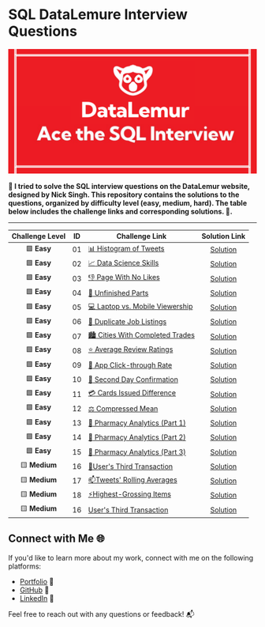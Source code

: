 # SQL DataLemure Interview Questions

![image](https://github.com/harshali-2001/SQL-DataLemure-Interview-Questions/blob/main/banner-image.png?raw=true)

**🧠 I tried to solve the SQL interview questions on the DataLemur website, designed by Nick Singh. This repository contains the solutions to the questions, organized by difficulty level (easy, medium, hard). The table below includes the challenge links and corresponding solutions. 🚀.**

***

| Challenge Level | ID | Challenge Link | Solution Link |
|:---------:|:--------:|------------|:-----------:|
|🟩 **Easy**| 01 | [:bar_chart: Histogram of Tweets](https://datalemur.com/questions/sql-histogram-tweets) | [Solution](https://github.com/harshali-2001/SQL-DataLemure-Interview-Questions/blob/main/Histogram%20of%20Tweets.sql)
|🟩 **Easy**| 02 | [:chart_with_upwards_trend: Data Science Skills](https://datalemur.com/questions/matching-skills) | [Solution](https://github.com/harshali-2001/SQL-DataLemure-Interview-Questions/blob/main/Data%20Science%20Skills.sql)
|🟩 **Easy**| 03 | [:thumbsdown: Page With No Likes](https://datalemur.com/questions/sql-page-with-no-likes) | [Solution](https://github.com/harshali-2001/SQL-DataLemure-Interview-Questions/blob/main/Page%20With%20No%20Likes.sql)
|🟩 **Easy** | 04 | [:wrench: Unfinished Parts](https://datalemur.com/questions/tesla-unfinished-parts) | [Solution](https://github.com/harshali-2001/SQL-DataLemure-Interview-Questions/blob/main/Unfinished%20Parts.sql)
|🟩 **Easy** | 05 | [:computer: Laptop vs. Mobile Viewership](https://datalemur.com/questions/laptop-mobile-viewership) | [Solution](https://github.com/harshali-2001/SQL-DataLemure-Interview-Questions/blob/main/Laptop%20vs.%20Mobile%20Viewership.sql)
|🟩 **Easy** | 06 | [:repeat: Duplicate Job Listings ](https://datalemur.com/questions/duplicate-job-listings) | [Solution](https://github.com/harshali-2001/SQL-DataLemure-Interview-Questions/blob/main/Duplicate%20Job%20Listings%20.sql)
|🟩 **Easy** | 07 | [:cityscape: Cities With Completed Trades ](https://datalemur.com/questions/completed-trades) | [Solution](https://github.com/harshali-2001/SQL-DataLemure-Interview-Questions/blob/main/Cities%20With%20Completed%20Trades.sql)
|🟩 **Easy** | 08 | [:star: Average Review Ratings ](https://datalemur.com/questions/sql-avg-review-ratings) | [Solution](https://github.com/harshali-2001/SQL-DataLemure-Interview-Questions/blob/main/Average%20Review%20Ratings.sql)
|🟩 **Easy**| 09 | [:iphone: App Click-through Rate ](https://datalemur.com/questions/click-through-rate) | [Solution](https://github.com/harshali-2001/SQL-DataLemure-Interview-Questions/blob/main/App%20Click-through%20Rate.sql)
|🟩 **Easy**| 10 | [:calendar: Second Day Confirmation ](https://datalemur.com/questions/second-day-confirmation) | [Solution](https://github.com/harshali-2001/SQL-DataLemure-Interview-Questions/blob/main/Second%20Day%20Confirmation.sql)
|🟩 **Easy**| 11 | [:credit_card: Cards Issued Difference ](https://datalemur.com/questions/cards-issued-difference) | [Solution](https://github.com/harshali-2001/SQL-DataLemure-Interview-Questions/blob/main/Cards%20Issued%20Difference.sql)
|🟩 **Easy**| 12 | [⚖️ Compressed Mean ](https://datalemur.com/questions/alibaba-compressed-mean) | [Solution](https://github.com/harshali-2001/SQL-DataLemure-Interview-Questions/blob/main/Compressed%20Mean.sql)
|🟩 **Easy**| 13 | [:pill: Pharmacy Analytics (Part 1)](https://datalemur.com/questions/top-profitable-drugs) | [Solution](https://github.com/harshali-2001/SQL-DataLemure-Interview-Questions/blob/main/Pharmacy%20Analytics%20(Part%201).sql)
|🟩 **Easy**| 14 | [:pill: Pharmacy Analytics (Part 2) ](https://datalemur.com/questions/non-profitable-drugs) | [Solution](https://github.com/harshali-2001/SQL-DataLemure-Interview-Questions/blob/main/Pharmacy%20Analytics%20(Part%202)%20.sql)
|🟩 **Easy**| 15 | [:pill: Pharmacy Analytics (Part 3)](https://datalemur.com/questions/total-drugs-sales) | [Solution](https://github.com/harshali-2001/SQL-DataLemure-Interview-Questions/blob/main/Pharmacy%20Analytics%20(Part%203).sql)
|🟨 **Medium**| 16 | [👥User's Third Transaction](https://datalemur.com/questions/sql-third-transaction) | [Solution](hhttps://github.com/harshali-2001/SQL-DataLemure-Interview-Questions/blob/main/User's%20Third%20Transaction.sql)
|🟨 **Medium**| 17 | [📫Tweets' Rolling Averages](https://datalemur.com/questions/rolling-average-tweets) | [Solution](https://github.com/harshali-2001/SQL-DataLemure-Interview-Questions/blob/main/Tweets'%20Rolling%20Averages.sql)
|🟨 **Medium**| 18 | [⚡Highest-Grossing Items](https://datalemur.com/questions/sql-highest-grossing) | [Solution](https://github.com/harshali-2001/SQL-DataLemure-Interview-Questions/blob/main/Highest-Grossing%20Items.sql)
|🟨 **Medium**| 16 | [User's Third Transaction](https://datalemur.com/questions/sql-third-transaction) | [Solution](hhttps://github.com/harshali-2001/SQL-DataLemure-Interview-Questions/blob/main/User's%20Third%20Transaction.sql)



## Connect with Me 🌐

If you'd like to learn more about my work, connect with me on the following platforms:
- [Portfolio](https://harshali-2001.github.io/HarshaliPortfolio/) 📌
- [GitHub](https://github.com/harshali-2001) 🐙
- [LinkedIn](https://www.linkedin.com/in/harshalihood/) 📎

Feel free to reach out with any questions or feedback! 📬
